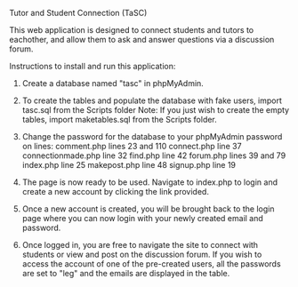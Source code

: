 Tutor and Student Connection (TaSC)

This web application is designed to connect students and tutors to 
eachother, and allow them to ask and answer questions via a discussion forum.

Instructions to install and run this application:

1. Create a database named "tasc" in phpMyAdmin. 

2. To create the tables and populate the database with fake users, import tasc.sql from the Scripts folder
	Note: If you just wish to create the empty tables, import maketables.sql from the Scripts folder.

3. Change the password for the database to your phpMyAdmin password on lines:
	comment.php lines 23 and 110
	connect.php line 37
	connectionmade.php line 32
	find.php line 42
	forum.php lines 39 and 79
	index.php line 25
	makepost.php line 48
	signup.php line 19

4. The page is now ready to be used.
Navigate to index.php to login and create a new account by clicking the link provided.

5. Once a new account is created, you will be brought back to the login page where you can 
now login with your newly created email and password.

6. Once logged in, you are free to navigate the site to connect with students or view and post on the discussion forum. If you wish to access the account of one of the pre-created users, all the passwords
are set to "leg" and the emails are displayed in the table. 